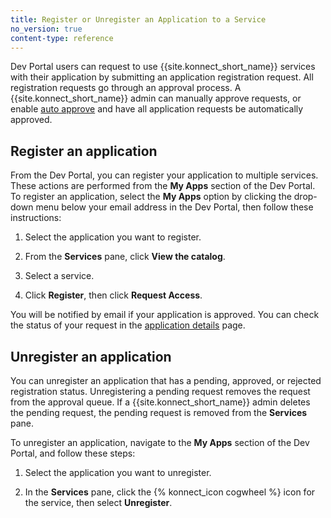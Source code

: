 ```yaml
---
title: Register or Unregister an Application to a Service
no_version: true
content-type: reference
---
```

Dev Portal users can request to use {{site.konnect_short_name}} services with their application by submitting an application registration request. All registration requests go through an approval process. A {{site.konnect_short_name}} admin can manually approve requests, or enable [auto approve](/konnect/dev-portal/access-and-approval/auto-approve-devs-apps) and have all application requests be automatically approved. 

## Register an application

From the Dev Portal, you can register your application to multiple services. These actions are performed from the **My Apps** section of the Dev Portal.
To register an application, select the **My Apps** option by clicking the drop-down menu below your email address in the Dev Portal, then follow these instructions: 

1. Select the application you want to register. 

2. From the **Services** pane, click **View the catalog**. 

3. Select a service. 

4. Click **Register**, then click **Request Access**.
   
You will be notified by email if your application is approved.
You can check the status of your request in the [application details](/konnect/dev-portal/applications/dev-apps/#app-details-page) page.

## Unregister an application

You can unregister an application that has a pending, approved, or rejected registration status.
Unregistering a pending request removes the request from the
approval queue. If a {{site.konnect_short_name}} admin deletes the pending request, the pending request is removed from
the **Services** pane. 

To unregister an application, navigate to the **My Apps** section of the Dev Portal, and follow these steps: 

1. Select the application you want to unregister.

2. In the **Services** pane, click the {% konnect_icon cogwheel %} icon for the service, then select **Unregister**.
